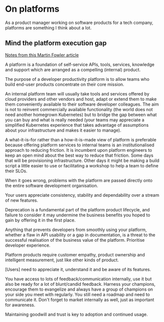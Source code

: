 # On platforms

As a product manager working on software products for a tech company, platforms are something I think about a lot.

## Mind the platform execution gap

[Notes from this Martin Fowler article](https://martinfowler.com/articles/platform-prerequisites.html)

A platform is a foundation of self-service APIs, tools, services, knowledge and support which are arranged as a compelling (internal) product.

The purpose of a developer productivity platform is to allow teams who build end-user products concentrate on their core mission.

An internal platform team will usually take tools and services offered by cloud providers and other vendors and host, adapt or extend them to make them conveniently available to their software developer colleagues. The aim is not to reinvent commercially available functionality (the world does not need another homegrown Kubernetes) but to bridge the gap between what you can buy and what is really needed (your teams may appreciate a simplified Kubernetes experience that takes advantage of assumptions about your infrastructure and makes it easier to manage).

A what-it-is-for rather than a how-it-is-made view of platform is preferable because offering platform services to internal teams is an institutionalised approach to reducing friction. It is incumbent upon platform engineers to keep an open mind about the best way to reduce that friction. Some days that will be provisioning infrastructure. Other days it might be making a build script a little easier to use or facilitating a workshop to help a team to define their SLOs.

When it goes wrong, problems with the platform are passed directly onto the entire software development organisation.

Your users appreciate consistency, stability and dependability over a stream of new features. 

Deprecation is a fundamental part of the platform product lifecycle, and failure to consider it may undermine the business benefits you hoped to gain by offering it in the first place.

Anything that prevents developers from smoothly using your platform, whether a flaw in API usability or a gap in documentation, is a threat to the successful realisation of the business value of the platform. Prioritise developer experience.

Platform products require customer empathy, product ownership and intelligent measurement, just like other kinds of product.

[Users] need to appreciate it, understand it and be aware of its features.

You have access to lots of feedback/communication internally, use it but also be ready for a lot of blunt/candid feedback. Harness your champions, encourage them to evangelize and always have a group of champions on your side you meet with regularly. You still need a roadmap and need to communicate it. Don't forget to market internally as well, just as important for awareness.

Maintaining goodwill and trust is key to adoption and continued usage.


